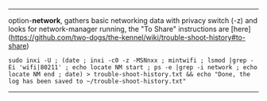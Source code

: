 ***
option-**network**, gathers basic networking data with privacy switch (-z) and looks for network-manager running, the "To Share" instructions are [here] (https://github.com/two-dogs/the-kennel/wiki/trouble-shoot-history#to-share)

`sudo inxi -U ; (date ; inxi -c0 -z -MSNnxx ; mintwifi ; lsmod |grep -Ei 'wifi|80211' ; echo locate NM start ; ps -e |grep -i network ; echo locate NM end ; date) > trouble-shoot-history.txt && echo "Done, the log has been saved to ~/trouble-shoot-history.txt"`


***
